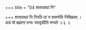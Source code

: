 +++
title = "04 शतापाष्ठां नि"

+++
शतापाष्ठां नि गिरति तां न शक्नोति निष्खिदम् ।  
अन्नं यो ब्रह्मणां मन्यः स्वाद्वद्मीति मन्यते ॥ ६ ॥